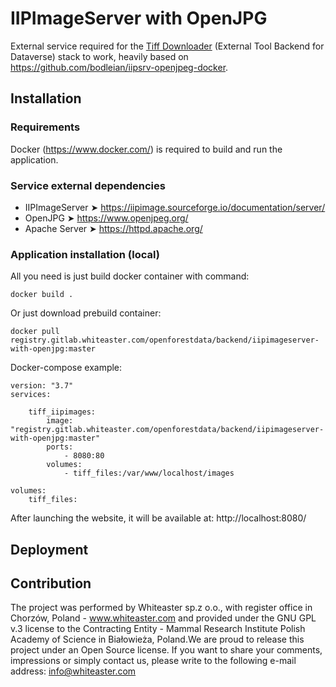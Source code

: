# IIPImageServer with OpenJPG
External service required for the [Tiff Downloader](https://github.com/OpenForestData/TIFF-Downloader) (External Tool Backend for Dataverse) stack to work, heavily based on https://github.com/bodleian/iipsrv-openjpeg-docker.

## Installation

### Requirements
Docker (https://www.docker.com/) is required to build and run the application.
 
### Service external dependencies
- IIPImageServer ➤ https://iipimage.sourceforge.io/documentation/server/  
- OpenJPG ➤ https://www.openjpeg.org/  
- Apache Server ➤ https://httpd.apache.org/

### Application installation (local)

All you need is just build docker container with command:
```
docker build .
```
Or just download prebuild container:
```
docker pull registry.gitlab.whiteaster.com/openforestdata/backend/iipimageserver-with-openjpg:master
```

Docker-compose example:
```
version: "3.7"
services:

    tiff_iipimages:
        image: "registry.gitlab.whiteaster.com/openforestdata/backend/iipimageserver-with-openjpg:master"
        ports:
            - 8080:80
        volumes:
            - tiff_files:/var/www/localhost/images

volumes: 
    tiff_files:

```
After launching the website, it will be available at: http://localhost:8080/

## Deployment

## Contribution
The project was performed by Whiteaster sp.z o.o., with register office in Chorzów, Poland - www.whiteaster.com and provided under the GNU GPL v.3 license to the Contracting Entity - Mammal Research Institute Polish Academy of Science in Białowieża, Poland.We are proud to release this project under an Open Source license. If you want to share your comments, impressions or simply contact us, please write to the following e-mail address: info@whiteaster.com